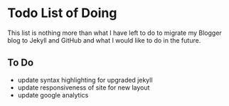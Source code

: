 # Todo List of Doing

This list is nothing more than what I have left to do to migrate my Blogger
blog to Jekyll and GitHub and what I would like to do in the future.

## To Do

  - update syntax highlighting for upgraded jekyll
  - update responsiveness of site for new layout
  - update google analytics
